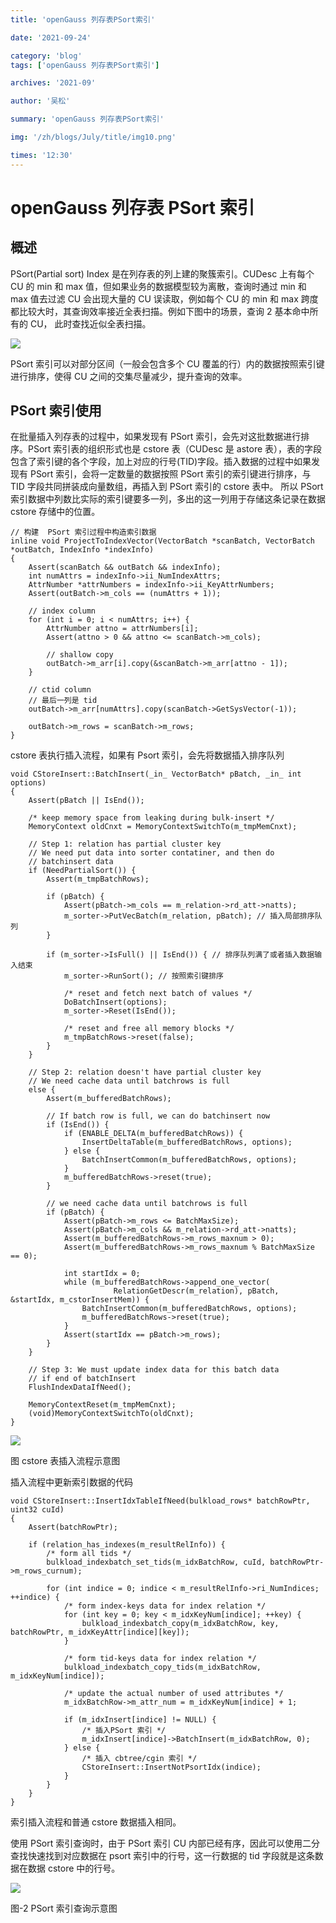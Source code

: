 ```yaml
---
title: 'openGauss 列存表PSort索引'

date: '2021-09-24'

category: 'blog'
tags: ['openGauss 列存表PSort索引']

archives: '2021-09'

author: '吴松'

summary: 'openGauss 列存表PSort索引'

img: '/zh/blogs/July/title/img10.png'

times: '12:30'
---
```


# openGauss 列存表 PSort 索引<a name="ZH-CN_TOPIC_0000001200594231"></a>

## 概述<a name="section18542321413"></a>

PSort\(Partial sort\) Index 是在列存表的列上建的聚簇索引。CUDesc 上有每个 CU 的 min 和 max 值，但如果业务的数据模型较为离散，查询时通过 min 和 max 值去过滤 CU 会出现大量的 CU 误读取，例如每个 CU 的 min 和 max 跨度都比较大时，其查询效率接近全表扫描。例如下图中的场景，查询 2 基本命中所有的 CU， 此时查找近似全表扫描。

<img src='./figures/11.png'>

PSort 索引可以对部分区间（一般会包含多个 CU 覆盖的行）内的数据按照索引键进行排序，使得 CU 之间的交集尽量减少，提升查询的效率。

## PSort 索引使用<a name="section1973771311510"></a>

在批量插入列存表的过程中，如果发现有 PSort 索引，会先对这批数据进行排序。PSort 索引表的组织形式也是 cstore 表（CUDesc 是 astore 表），表的字段包含了索引键的各个字段，加上对应的行号\(TID\)字段。插入数据的过程中如果发现有 PSort 索引，会将一定数量的数据按照 PSort 索引的索引键进行排序，与 TID 字段共同拼装成向量数组，再插入到 PSort 索引的 cstore 表中。 所以 PSort 索引数据中列数比实际的索引键要多一列，多出的这一列用于存储这条记录在数据 cstore 存储中的位置。

```
// 构建  PSort 索引过程中构造索引数据
inline void ProjectToIndexVector(VectorBatch *scanBatch, VectorBatch *outBatch, IndexInfo *indexInfo)
{
    Assert(scanBatch && outBatch && indexInfo);
    int numAttrs = indexInfo->ii_NumIndexAttrs;
    AttrNumber *attrNumbers = indexInfo->ii_KeyAttrNumbers;
    Assert(outBatch->m_cols == (numAttrs + 1));

    // index column
    for (int i = 0; i < numAttrs; i++) {
        AttrNumber attno = attrNumbers[i];
        Assert(attno > 0 && attno <= scanBatch->m_cols);

        // shallow copy
        outBatch->m_arr[i].copy(&scanBatch->m_arr[attno - 1]);
    }

    // ctid column
    // 最后一列是 tid
    outBatch->m_arr[numAttrs].copy(scanBatch->GetSysVector(-1));

    outBatch->m_rows = scanBatch->m_rows;
}
```

cstore 表执行插入流程，如果有 Psort 索引，会先将数据插入排序队列

```
void CStoreInsert::BatchInsert(_in_ VectorBatch* pBatch, _in_ int options)
{
    Assert(pBatch || IsEnd());

    /* keep memory space from leaking during bulk-insert */
    MemoryContext oldCnxt = MemoryContextSwitchTo(m_tmpMemCnxt);

    // Step 1: relation has partial cluster key
    // We need put data into sorter contatiner, and then do
    // batchinsert data
    if (NeedPartialSort()) {
        Assert(m_tmpBatchRows);

        if (pBatch) {
            Assert(pBatch->m_cols == m_relation->rd_att->natts);
            m_sorter->PutVecBatch(m_relation, pBatch); // 插入局部排序队列
        }

        if (m_sorter->IsFull() || IsEnd()) { // 排序队列满了或者插入数据输入结束
            m_sorter->RunSort(); // 按照索引键排序

            /* reset and fetch next batch of values */
            DoBatchInsert(options);
            m_sorter->Reset(IsEnd());

            /* reset and free all memory blocks */
            m_tmpBatchRows->reset(false);
        }
    }

    // Step 2: relation doesn't have partial cluster key
    // We need cache data until batchrows is full
    else {
        Assert(m_bufferedBatchRows);

        // If batch row is full, we can do batchinsert now
        if (IsEnd()) {
            if (ENABLE_DELTA(m_bufferedBatchRows)) {
                InsertDeltaTable(m_bufferedBatchRows, options);
            } else {
                BatchInsertCommon(m_bufferedBatchRows, options);
            }
            m_bufferedBatchRows->reset(true);
        }

        // we need cache data until batchrows is full
        if (pBatch) {
            Assert(pBatch->m_rows <= BatchMaxSize);
            Assert(pBatch->m_cols && m_relation->rd_att->natts);
            Assert(m_bufferedBatchRows->m_rows_maxnum > 0);
            Assert(m_bufferedBatchRows->m_rows_maxnum % BatchMaxSize == 0);

            int startIdx = 0;
            while (m_bufferedBatchRows->append_one_vector(
                       RelationGetDescr(m_relation), pBatch, &startIdx, m_cstorInsertMem)) {
                BatchInsertCommon(m_bufferedBatchRows, options);
                m_bufferedBatchRows->reset(true);
            }
            Assert(startIdx == pBatch->m_rows);
        }
    }

    // Step 3: We must update index data for this batch data
    // if end of batchInsert
    FlushIndexDataIfNeed();

    MemoryContextReset(m_tmpMemCnxt);
    (void)MemoryContextSwitchTo(oldCnxt);
}
```

<img src='./figures/22.png'>

图 cstore 表插入流程示意图

插入流程中更新索引数据的代码

```
void CStoreInsert::InsertIdxTableIfNeed(bulkload_rows* batchRowPtr, uint32 cuId)
{
    Assert(batchRowPtr);

    if (relation_has_indexes(m_resultRelInfo)) {
        /* form all tids */
        bulkload_indexbatch_set_tids(m_idxBatchRow, cuId, batchRowPtr->m_rows_curnum);

        for (int indice = 0; indice < m_resultRelInfo->ri_NumIndices; ++indice) {
            /* form index-keys data for index relation */
            for (int key = 0; key < m_idxKeyNum[indice]; ++key) {
                bulkload_indexbatch_copy(m_idxBatchRow, key, batchRowPtr, m_idxKeyAttr[indice][key]);
            }

            /* form tid-keys data for index relation */
            bulkload_indexbatch_copy_tids(m_idxBatchRow, m_idxKeyNum[indice]);

            /* update the actual number of used attributes */
            m_idxBatchRow->m_attr_num = m_idxKeyNum[indice] + 1;

            if (m_idxInsert[indice] != NULL) {
                /* 插入PSort 索引 */
                m_idxInsert[indice]->BatchInsert(m_idxBatchRow, 0);
            } else {
                /* 插入 cbtree/cgin 索引 */
                CStoreInsert::InsertNotPsortIdx(indice);
            }
        }
    }
}
```

索引插入流程和普通 cstore 数据插入相同。

使用 PSort 索引查询时，由于 PSort 索引 CU 内部已经有序，因此可以使用二分查找快速找到对应数据在 psort 索引中的行号，这一行数据的 tid 字段就是这条数据在数据 cstore 中的行号。

<img src='./figures/33.png'>

图-2 PSort 索引查询示意图

